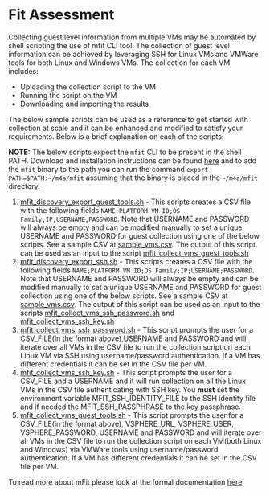# Fit Assessment

Collecting guest level information from multiple VMs may be automated by shell scripting the use of mfit CLI tool. The collection of guest level information can be achieved by leveraging SSH for Linux VMs and VMWare tools for both Linux and Windows VMs. The collection for each VM includes:
* Uploading the collection script to the VM
* Running the script on the VM
* Downloading and importing the results

The below sample scripts can be used as a reference to get started with collection at scale and it can be enhanced and modified to satisfy your requirements. Below is a brief explanation on each of the scripts:

**NOTE:** The below scripts expect the `mfit` CLI to be present in the shell PATH. Download and installation instructions can be found [here](https://cloud.google.com/migrate/anthos/docs/fit-assessment#installation) and to add the `mfit` binary to the path you can run the command `export PATH=$PATH:~/m4a/mfit` assuming that the binary is placed in the `~/m4a/mfit` directory.

1. [mfit_discovery_export_guest_tools.sh](./mfit_discovery_export_guest_tools.sh) - This scripts creates a CSV file with the following fields `NAME;PLATFORM VM ID;OS Family;IP;USERNAME;PASSWORD`. Note that USERNAME and PASSWORD will always be empty and can be modified manually to set a unique USERNAME and PASSWORD for guest collection using one of the below scripts. See a sample CSV at [sample_vms.csv](./sample_vms.csv). The output of this script can be used as an input to the script [mfit_collect_vms_guest_tools.sh](./mfit_collect_vms_guest_tools.sh)
2. [mfit_discovery_export_ssh.sh](./mfit_discovery_export_ssh.sh) - This scripts creates a CSV file with the following fields `NAME;PLATFORM VM ID;OS Family;IP;USERNAME;PASSWORD`. Note that USERNAME and PASSWORD will always be empty and can be modified manually to set a unique USERNAME and PASSWORD for guest collection using one of the below scripts. See a sample CSV at [sample_vms.csv](./sample_vms.csv). The output of this script can be used as an input to the scripts [mfit_collect_vms_ssh_password.sh](./mfit_collect_vms_ssh_password.sh) and [mfit_collect_vms_ssh_key.sh](./mfit_collect_vms_ssh_key.sh)
3. [mfit_collect_vms_ssh_password.sh](./mfit_collect_vms_ssh_password.sh) - This script prompts the user for a CSV_FILE(in the format above),USERNAME and PASSWORD and will iterate over all VMs in the CSV file to run the collection script on each Linux VM via SSH using username/password authentication. If a VM has different credentials it can be set in the CSV file per VM.
4. [mfit_collect_vms_ssh_key.sh](./mfit_collect_vms_ssh_key.sh) - This script prompts the user for a CSV_FILE and a USERNAME and it will run collection on all the Linux VMs in the CSV file authenticating with SSH key. You **must** set the environment variable MFIT_SSH_IDENTITY_FILE to the SSH identity file and if needed the MFIT_SSH_PASSPHRASE to the key passphrase.
5. [mfit_collect_vms_guest_tools.sh](./mfit_collect_vms_guest_tools.sh) - This script prompts the user for a CSV_FILE(in the format above), VSPHERE_URL, VSPHERE_USER, VSPHERE_PASSWORD, USERNAME and PASSWORD and will iterate over all VMs in the CSV file to run the collection script on each VM(both Linux and Windows) via VMWare tools using username/password authentication. If a VM has different credentials it can be set in the CSV file per VM.

To read more about mFit please look at the formal documentation [here](https://cloud.google.com/migrate/anthos/docs/fit-assessment)